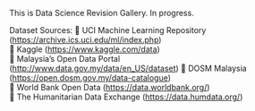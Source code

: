This is Data Science Revision Gallery. In progress.

Dataset Sources: 
 UCI Machine Learning Repository (https://archive.ics.uci.edu/ml/index.php)  
 Kaggle (https://www.kaggle.com/data)  
 Malaysia’s Open Data Portal (http://www.data.gov.my/data/en_US/dataset) 
 DOSM Malaysia (https://open.dosm.gov.my/data-catalogue)  
 World Bank Open Data (https://data.worldbank.org/)  
 The Humanitarian Data Exchange (https://data.humdata.org/)  
